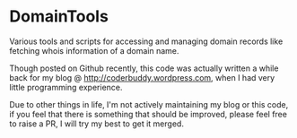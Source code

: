 # DomainTools
Various tools and scripts for accessing and managing domain records like fetching whois information of a domain name.

Though posted on Github recently, this code was actually written a while back for my blog @ http://coderbuddy.wordpress.com, when I had very little programming experience.

Due to other things in life, I'm not actively maintaining my blog or this code, if you feel that there is something that should be improved, please feel free to raise a PR, I will try my best to get it merged.
